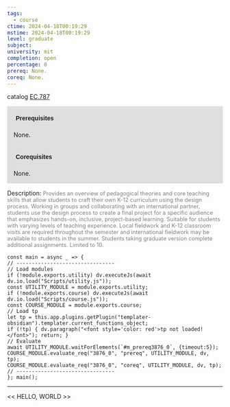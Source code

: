 ```yaml
---
tags:
  - course
ctime: 2024-04-18T00:19:29
mstime: 2024-04-18T00:19:29
level: graduate
subject: 
university: mit
completion: open
percentage: 0
prereq: None.
coreq: None.
---
```


catalog [EC.787](http://student.mit.edu/catalog/mECa.html#EC.787)

<span style="display: block; padding: 15px; background-color: rgb(100, 100, 100, 0.2);"><font id="m_prereq3876_0" style="display: block; font-family: Arial, sans-serif; font-weight: bold; padding: 5px">Prerequisites</font><br><span id="prereq3876_0">None.</span></span>
<span style="display: block; padding: 15px; background-color: rgb(100, 100, 100, 0.2);"><font id="m_coreq3876_0" style="display: block; font-family: Arial, sans-serif; font-weight: bold; padding: 5px">Corequisites</font><br><span id="coreq3876_0">None.</span></span>

<font style="">Description:</font>
<font style="color: grey; font-size: 0.8rem;">Provides an overview of pedagogical theories and core teaching skills that allow students to craft their own K-12 curriculum using the design process. Working in groups and collaborating with an international partner, students use the design process to create a final project for a specific audience that emphasizes hands-on, inclusive, project-based learning. Suitable for students with varying levels of teaching experience. Local fieldwork and K-12 classroom visits are required throughout the semester and international fieldwork may be available to students in the summer. Students taking graduate version complete additional assignments. Limited to 10.</font>

```dataviewjs
const main = async _ => {
// --------------------------------
// Load modules
if (!module.exports.utility) dv.executeJs(await dv.io.load("Scripts/utility.js"));
const UTILITY_MODULE = module.exports.utility;
if (!module.exports.course) dv.executeJs(await dv.io.load("Scripts/course.js"));
const COURSE_MODULE = module.exports.course;
// Load tp
let tp = this.app.plugins.getPlugin("templater-obsidian").templater.current_functions_object;
if (!tp) { dv.paragraph("<font style='color: red'>tp not loaded!</font>"); return; }
// Evaluate
await UTILITY_MODULE.waitForElements(`#m_prereq3876_0`, {timeout:5});
COURSE_MODULE.evaluate_req("3876_0", "prereq", UTILITY_MODULE, dv, tp);
COURSE_MODULE.evaluate_req("3876_0", "coreq", UTILITY_MODULE, dv, tp);
// --------------------------------
}; main();
```

---

<< HELLO, WORLD >>
